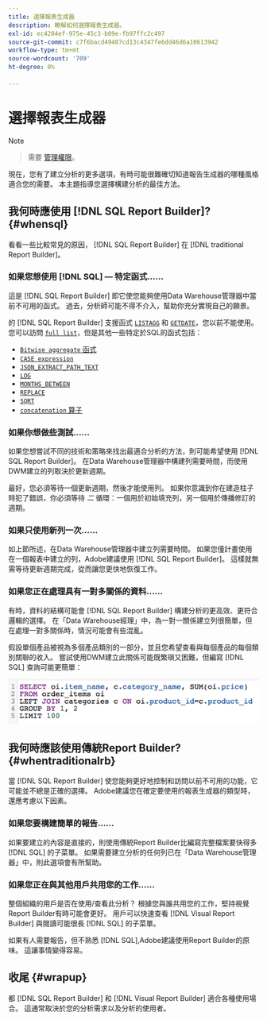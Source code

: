 ```yaml
---
title: 選擇報表生成器
description: 瞭解如何選擇報表生成器。
exl-id: ec4204ef-975e-45c3-b09e-fb97ffc2c497
source-git-commit: c7f6bacd49487cd13c4347fe6dd46d6a10613942
workflow-type: tm+mt
source-wordcount: '709'
ht-degree: 0%

---
```


# 選擇報表生成器

>[!NOTE]
>>需要 [管理權限](../../administrator/user-management/user-management.md)。


現在，您有了建立分析的更多選項，有時可能很難確切知道報告生成器的哪種風格適合您的需要。 本主題指導您選擇構建分析的最佳方法。

## 我何時應使用 [!DNL SQL Report Builder]? {#whensql}

看看一些比較常見的原因， [!DNL SQL Report Builder] 在 [!DNL traditional Report Builder]。

### 如果您想使用 [!DNL SQL] — 特定函式……

這是 [!DNL SQL Report Builder] 即它使您能夠使用Data Warehouse管理器中當前不可用的函式。 過去，分析師可能不得不介入，幫助你充分實現自己的願景。

的 [!DNL SQL Report Builder] 支援函式 [`LISTAGG`](https://docs.aws.amazon.com/redshift/latest/dg/r_LISTAGG.html) 和 [`GETDATE`](https://docs.aws.amazon.com/redshift/latest/dg/r_GETDATE.html)，您以前不能使用。 您可以訪問 [`full list`](https://docs.aws.amazon.com/redshift/latest/dg/c_SQL_functions.html)，但是其他一些特定於SQL的函式包括：

* [`Bitwise aggregate` 函式](https://docs.aws.amazon.com/redshift/latest/dg/c_bitwise_aggregate_functions.html)
* [`CASE expression`](https://docs.aws.amazon.com/redshift/latest/dg/r_CASE_function.html)
* [`JSON_EXTRACT_PATH_TEXT`](https://docs.aws.amazon.com/redshift/latest/dg/JSON_EXTRACT_PATH_TEXT.html)
* [`LOG`](https://docs.aws.amazon.com/redshift/latest/dg/r_LOG.html)
* [`MONTHS_BETWEEN`](https://docs.aws.amazon.com/redshift/latest/dg/r_MONTHS_BETWEEN_function.html)
* [`REPLACE`](https://docs.aws.amazon.com/redshift/latest/dg/r_REPLACE.html)
* [`SQRT`](https://docs.aws.amazon.com/redshift/latest/dg/r_SQRT.html)
* [`concatenation` 算子](https://docs.aws.amazon.com/redshift/latest/dg/r_concat_op.html)

### 如果你想做些測試……

如果您想嘗試不同的技術和策略來找出最適合分析的方法，則可能希望使用 [!DNL SQL Report Builder]。 在Data Warehouse管理器中構建列需要時間，而使用DWM建立的列取決於更新週期。

最好，您必須等待一個更新週期，然後才能使用列。 如果你意識到你在建造柱子時犯了錯誤，你必須等待 *二* 循環：一個用於初始填充列，另一個用於傳播修訂的週期。

### 如果只使用新列一次……

如上節所述，在Data Warehouse管理器中建立列需要時間。 如果您僅計畫使用在一個報表中建立的列，Adobe建議使用 [!DNL SQL Report Builder]。 這樣就無需等待更新週期完成，從而讓您更快地恢復工作。

### 如果您正在處理具有一對多關係的資料……

有時，資料的結構可能會 [!DNL SQL Report Builder] 構建分析的更高效、更符合邏輯的選擇。 在「Data Warehouse經理」中，為一對一關係建立列很簡單，但在處理一對多關係時，情況可能會有些混亂。

假設單個產品被視為多個產品類別的一部分，並且您希望查看與每個產品的每個類別關聯的收入。 嘗試使用DWM建立此關係可能既繁瑣又困難，但編寫 [!DNL SQL] 查詢可能更簡單：

![](../../assets/When_should_I_use_the_RB_2.png)

## 我何時應該使用傳統Report Builder? {#whentraditionalrb}

當 [!DNL SQL Report Builder] 使您能夠更好地控制和訪問以前不可用的功能，它可能並不總是正確的選擇。 Adobe建議您在確定要使用的報表生成器的類型時，還應考慮以下因素。

### 如果您要構建簡單的報告……

如果要建立的內容是直接的，則使用傳統Report Builder比編寫完整檔案要快得多 [!DNL SQL] 的子菜單。 如果需要建立分析的任何列已在「Data Warehouse管理器」中，則此選項會有所幫助。

### 如果您正在與其他用戶共用您的工作……

整個組織的用戶是否在使用/查看此分析？ 根據您與誰共用您的工作，堅持視覺Report Builder有時可能會更好。 用戶可以快速查看 [!DNL Visual Report Builder] 與閱讀可能很長 [!DNL SQL] 的子菜單。

如果有人需要報告，但不熟悉 [!DNL SQL],Adobe建議使用Report Builder的原味。 這讓事情變得容易。

## 收尾 {#wrapup}

都 [!DNL SQL Report Builder] 和 [!DNL Visual Report Builder] 適合各種使用場合。 這通常取決於您的分析需求以及分析的使用者。
